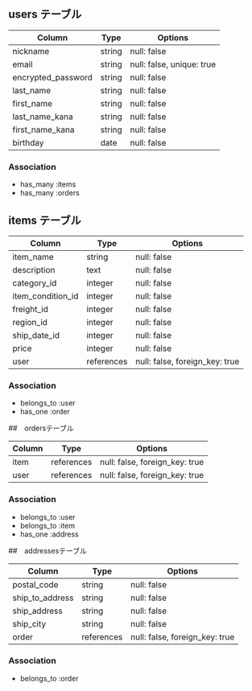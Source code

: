 ## users テーブル

| Column                  | Type   | Options                   |
| ----------------------- | ------ | ------------------------- |
| nickname                | string | null: false               |
| email                   | string | null: false, unique: true |
| encrypted_password      | string | null: false               |
| last_name               | string | null: false               |
| first_name              | string | null: false               |
| last_name_kana          | string | null: false               |
| first_name_kana         | string | null: false               |
| birthday                | date   | null: false               |

### Association

- has_many :items
- has_many :orders


## items テーブル

| Column               | Type       | Options                        |
| -------------------- | ---------- | ------------------------------ |
| item_name            | string     | null: false                    |
| description          | text       | null: false                    |
| category_id          | integer    | null: false                    |
| item_condition_id    | integer    | null: false                    |
| freight_id           | integer    | null: false                    |
| region_id            | integer    | null: false                    |
| ship_date_id         | integer    | null: false                    |
| price                | integer    | null: false                    |
| user                 | references | null: false, foreign_key: true |

### Association

- belongs_to :user
- has_one :order

##　ordersテーブル

| Column             | Type       | Options                        |
| ------------------ | ---------- | ------------------------------ |
| item               | references | null: false, foreign_key: true |
| user               | references | null: false, foreign_key: true |

### Association

- belongs_to :user
- belongs_to :item
- has_one :address

##　addressesテーブル

| Column             | Type       | Options                        |
| ------------------ | ---------- | ------------------------------ |
| postal_code        | string     | null: false                    |
| ship_to_address    | string     | null: false                    |
| ship_address       | string     | null: false                    |
| ship_city          | string     | null: false                    |
| order              | references | null: false, foreign_key: true |

### Association

- belongs_to :order